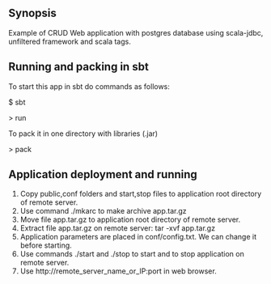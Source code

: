 ## Synopsis

Example of CRUD Web application with postgres database using scala-jdbc, unfiltered framework and scala tags.
  
## Running and packing in sbt

To start this app in sbt do commands as follows:

$ sbt

\> run

To pack it in one directory with libraries (.jar) 

\> pack

## Application deployment and running

1. Copy public,conf folders and start,stop files to application root directory of remote server.
2. Use command ./mkarc to make archive app.tar.gz
3. Move file app.tar.gz to application root directory of remote server.
4. Extract file app.tar.gz on remote server: tar -xvf app.tar.gz
5. Application parameters are placed in conf/config.txt. We can change it before starting.  
6. Use commands ./start and ./stop to start and to stop application on remote server.
7. Use http://remote_server_name_or_IP:port in web browser. 